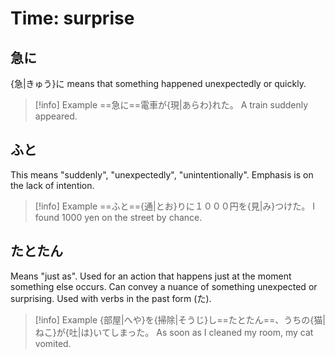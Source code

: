 # Time: surprise

## 急に

{急|きゅう}に means that something happened unexpectedly or quickly.

> [!info] Example
> ==急に==電車が{現|あらわ}れた。
> A train suddenly appeared.

## ふと

This means "suddenly", "unexpectedly", "unintentionally". Emphasis is on the lack of intention.

> [!info] Example
> ==ふと=={通|とお}りに１０００円を{見|み}つけた。
> I found 1000 yen on the street by chance.

## たとたん

Means "just as". Used for an action that happens just at the moment something else occurs. Can convey a nuance of something unexpected or surprising.
Used with verbs in the past form (た).

> [!info] Example
> {部屋|へや}を{掃除|そうじ}し==たとたん==、うちの{猫|ねこ}が{吐|は}いてしまった。
> As soon as I cleaned my room, my cat vomited.
